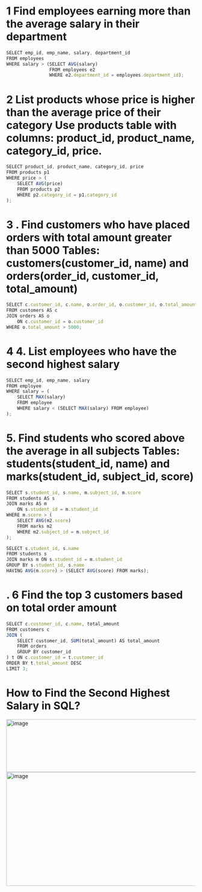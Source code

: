 # 1 Find employees earning more than the average salary in their department

```jsx
SELECT emp_id, emp_name, salary, department_id
FROM employees
WHERE salary > (SELECT AVG(salary) 
                FROM employees e2 
                WHERE e2.department_id = employees.department_id);

```
# 2 List products whose price is higher than the average price of their category Use products table with columns: product_id, product_name, category_id, price.

```jsx
SELECT product_id, product_name, category_id, price
FROM products p1
WHERE price > (
    SELECT AVG(price)
    FROM products p2
    WHERE p2.category_id = p1.category_id
);

```
# 3 . Find customers who have placed orders with total amount greater than 5000 Tables: customers(customer_id, name) and orders(order_id, customer_id, total_amount)

```jsx
SELECT c.customer_id, c.name, o.order_id, o.customer_id, o.total_amount
FROM customers AS c
JOIN orders AS o 
    ON c.customer_id = o.customer_id
WHERE o.total_amount > 5000;

```
# 4 4. List employees who have the second highest salary

```jsx
SELECT emp_id, emp_name, salary
FROM employee
WHERE salary = (
    SELECT MAX(salary)
    FROM employee
    WHERE salary < (SELECT MAX(salary) FROM employee)
);

```
# 5. Find students who scored above the average in all subjects Tables: students(student_id, name) and marks(student_id, subject_id, score)

```jsx
SELECT s.student_id, s.name, m.subject_id, m.score
FROM students AS s
JOIN marks AS m 
    ON s.student_id = m.student_id
WHERE m.score > (
    SELECT AVG(m2.score)
    FROM marks m2
    WHERE m2.subject_id = m.subject_id
);

```
```jsx
SELECT s.student_id, s.name
FROM students s
JOIN marks m ON s.student_id = m.student_id
GROUP BY s.student_id, s.name
HAVING AVG(m.score) > (SELECT AVG(score) FROM marks);

```
# . 6 Find the top 3 customers based on total order amount
```jsx
SELECT c.customer_id, c.name, total_amount
FROM customers c
JOIN (
    SELECT customer_id, SUM(total_amount) AS total_amount
    FROM orders
    GROUP BY customer_id
) t ON c.customer_id = t.customer_id
ORDER BY t.total_amount DESC
LIMIT 3;

```
# How to Find the Second Highest Salary in SQL?
<img width="782" height="140" alt="image" src="https://github.com/user-attachments/assets/dc2d937f-f695-45f2-b6fe-5acba3803119" />

<img width="831" height="302" alt="image" src="https://github.com/user-attachments/assets/434536c1-7c79-44f9-8ea0-a8672435db58" />


